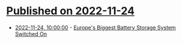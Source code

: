 # [Published on 2022-11-24](index.md)

* [2022-11-24, 10:00:00](https://hardware.slashdot.org/story/22/11/24/048243/europes-biggest-battery-storage-system-switched-on?utm_source=rss1.0mainlinkanon&utm_medium=feed) - [Europe's Biggest Battery Storage System Switched On](https://hardware.slashdot.org/story/22/11/24/048243/europes-biggest-battery-storage-system-switched-on?utm_source=rss1.0mainlinkanon&utm_medium=feed)
